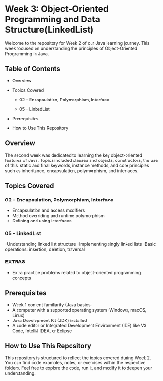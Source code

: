 # Week 3: Object-Oriented Programming and Data Structure(LinkedList)

Welcome to the repository for Week 2 of our Java learning journey. This week focused on
understanding the principles of Object-Oriented Programming in Java.

## Table of Contents
- Overview
- Topics Covered
 
  - 02 - Encapsulation, Polymorphism, Interface
 
  - 05 - LinkedList
 

- Prerequisites
- How to Use This Repository

## Overview

The second week was dedicated to learning the key object-oriented features of Java. Topics included classes and objects, constructors, the use of this, static and final keywords, instance methods, and core principles such as inheritance, encapsulation, polymorphism, and interfaces.

## Topics Covered

### 02 - Encapsulation, Polymorphism, Interface
- Encapsulation and access modifiers
- Method overriding and runtime polymorphism
- Defining and using interfaces

### 05 - LinkedList
-Understanding linked list structure
-Implementing singly linked lists
-Basic operations: insertion, deletion, traversal

### EXTRAS
- Extra practice problems related to object-oriented programming concepts

## Prerequisites
- Week 1 content familiarity (Java basics)
- A computer with a supported operating system (Windows, macOS, Linux)
- Java Development Kit (JDK) installed
- A code editor or Integrated Development Environment (IDE) like VS Code, IntelliJ IDEA, or Eclipse

## How to Use This Repository

This repository is structured to reflect the topics covered during Week 2. You can find code examples, notes, or exercises within the respective folders. Feel free to explore the code, run it, and modify it to deepen your understanding.
